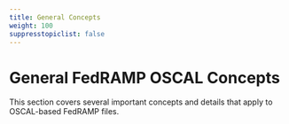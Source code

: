 ```yaml
---
title: General Concepts
weight: 100
suppresstopiclist: false
---
```


# General FedRAMP OSCAL Concepts

This section covers several important concepts and details that apply to OSCAL-based FedRAMP files.